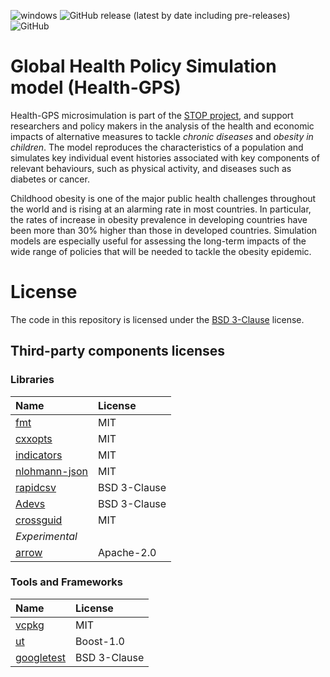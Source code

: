 ![windows](https://github.com/imperialCHEPI/healthgps/actions/workflows/msbuild.yml/badge.svg)
![GitHub release (latest by date including pre-releases)](https://img.shields.io/github/v/release/imperialCHEPI/healthgps?include_prereleases)
![GitHub](https://img.shields.io/github/license/imperialCHEPI/healthgps)

# Global Health Policy Simulation model (Health-GPS)

Health-GPS microsimulation is part of the [STOP project](https://www.stopchildobesity.eu/), and support researchers and policy makers in the analysis of the health and economic impacts of alternative measures to tackle *chronic diseases* and *obesity in children*. The model reproduces the characteristics of a population and simulates key individual event histories associated with key components of relevant behaviours, such as physical activity, and diseases such as diabetes or cancer.

Childhood obesity is one of the major public health challenges throughout the world and is rising at an alarming rate in most countries. In particular, the rates of increase in obesity prevalence in developing countries have been more than 30% higher than those in developed countries. Simulation models are especially useful for assessing the long-term impacts of the wide range of policies that will be needed to tackle the obesity epidemic.

# License

The code in this repository is licensed under the [BSD 3-Clause](LICENSE.md) license.

## Third-party components licenses

### Libraries
| Name  | License |
|:---   |:---     |
| [fmt](https://github.com/fmtlib/fmt)                                       | MIT          |
| [cxxopts](https://github.com/jarro2783/cxxopts)                            | MIT          |
| [indicators](https://github.com/p-ranav/indicators)                        | MIT          |
| [nlohmann-json](https://github.com/nlohmann/json)                          | MIT          |
| [rapidcsv](https://github.com/d99kris/rapidcsv)                            | BSD 3-Clause |
| [Adevs](https://sourceforge.net/projects/adevs)                            | BSD 3-Clause |
| [crossguid](https://github.com/graeme-hill/crossguid)                      | MIT          |
| *Experimental* ||
| [arrow](https://github.com/apache/arrow)                                   | Apache-2.0   |
### Tools and Frameworks
| Name  | License |
|:---   |:---     |
| [vcpkg](https://github.com/microsoft/vcpkg)          | MIT          |
| [ut](https://github.com/boost-ext/ut)                | Boost-1.0    |
| [googletest](https://github.com/google/googletest)   | BSD 3-Clause |




